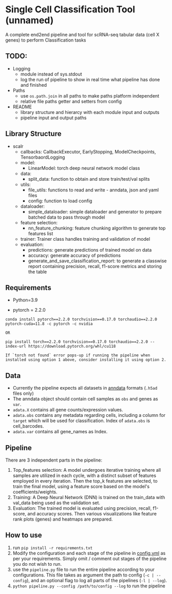 # Single Cell Classification Tool (unnamed)

A complete end2end pipeline and tool for scRNA-seq tabular data (cell X genes) to perform Classification tasks

## TODO:
- Logging
    - module instead of sys.stdout
    - log the run of pipeline to show in real time what pipeline has done and finished
- Paths
    - use `os.path.join` in all paths to make paths platform independent
    - relative file paths getter and setters from config
- README
    - library structure and hierarcy with each module input and outputs
    - pipeline input and output paths

## Library Structure

- scalr
    - callbacks: CallbackExecutor, EarlyStopping, ModelCheckpoints, TensorbaordLogging
    - model:
        - LinearModel: torch deep neural network model class
    - data:
        - split_data: function to obtain and store train/test/val splits
    - utils:
        - file_utils: functions to read and write - anndata, json and yaml files
        - config: function to load config
    - dataloader:
        - simple_dataloader: simple dataloader and generator to prepare batched data to pass through model
    - feature selection:
        - nn_feature_chunking: feature chunking algorithm to generate top features list
    - trainer: Trainer class handles training and validation of model
    - evaluation:
        - predictions: generate predictions of trained model on data
        - accuracy: generate accuracy of predictions
        - generate_and_save_classification_report: to generate a classwise report containing precision, recall, f1-score metrics and storing the table

## Requirements

- Python=3.9

- pytorch = 2.2.0

```
conda install pytorch==2.2.0 torchvision==0.17.0 torchaudio==2.2.0 pytorch-cuda=11.8 -c pytorch -c nvidia

OR

pip install torch==2.2.0 torchvision==0.17.0 torchaudio==2.2.0 --index-url https://download.pytorch.org/whl/cu118

If `torch not found` error pops-up if running the pipeline when installed using option 1 above, consider installing it using option 2.
```

## Data
- Currently the pipeline expects all datasets in [anndata](https://anndata.readthedocs.io/en/latest/tutorials/notebooks/getting-started.html) formats (`.h5ad` files only)
- The anndata object should contain cell samples as `obs` and genes as `var`.
- `adata.X` contains all gene counts/expression values.
- `adata.obs` contains any metadata regarding cells, including a column for `target` which will be used for classification. Index of `adata.obs` is cell_barcodes.
- `adata.var` contains all gene_names as Index.

## Pipeline
There are 3 independent parts in the pipeline:
1. Top_features selection: A model undergoes iterative training where all samples are utilized in each cycle, with a distinct subset of features employed in every iteration. Then the top_k features are selected, to train the final model, using a feature score based on the model's coefficients/weights.
2. Training: A Deep Neural Network (DNN) is trained on the train_data with val_data being used as the validation set.
3. Evaluation: The trained model is evaluated using precision, recall, f1-score, and accuracy scores. Then various visualizations like feature rank plots (genes) and heatmaps are prepared.

## How to use
1. run `pip install -r requirements.txt`
2. Modify the configuration and each stage of the pipeline in [config.yml](config.yml) as per your requirements. Simply omit / comment out stages of the pipeline you do not wish to run.
3. use the `pipeline.py` file to run the entire pipeline according to your configurations. This file takes as argument the path to config (`-c | --config`), and an optional flag to log all parts of the pipelines (`-l | --log`).
4. `python pipeline.py --config /path/to/config --log` to run the pipeline